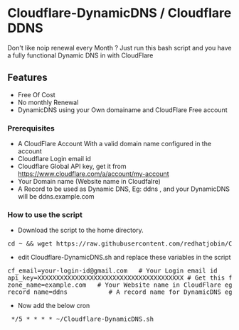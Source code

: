 # Cloudflare-DynamicDNS / Cloudflare DDNS
Don't like noip renewal every Month ? Just run this bash script and you have a fully functional Dynamic DNS in with CloudFlare 

## Features
* Free Of Cost
* No monthly Renewal
* DynamicDNS using your Own domainame and CloudFlare Free account


### Prerequisites
* A CloudFlare Account With a valid domain name configured in the account
* Cloudflare Login email id
* Cloudflare Global API key, get it from https://www.cloudflare.com/a/account/my-account
* Your Domain name (Website name in Cloudfalre)
* A Record to be used as Dynamic DNS, Eg: ddns , and your DynamicDNS will be ddns.example.com

### How to use the script
* Download the script to the home directory.
<pre>cd ~ && wget https://raw.githubusercontent.com/redhatjobin/Cloudflare-DynamicDNS/master/Cloudflare-DynamicDNS.sh && chmod +x Cloudflare-DynamicDNS.sh </pre>
* edit Cloudflare-DynamicDNS.sh and replace these variables in the script

<pre>cf_email=your-login-id@gmail.com   # Your Login email id
api_key=XXXXXXXXXXXXXXXXXXXXXXXXXXXXXXXXXXXXXXX # Get this from CloudFlare MySettings > Global API key Section
zone_name=example.com   # Your Website name in CloudFlare eg: example.com
record_name=ddns           # A record name for DynamicDNS eg: ddns</pre>
* Now add the below cron
<pre> */5 * * * * ~/Cloudflare-DynamicDNS.sh</pre>


